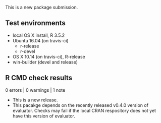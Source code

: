 This is a new package submission.


## Test environments

* local OS X install, R 3.5.2
* Ubuntu 16.04 (on travis-ci)
  * r-release
  * r-devel
* OS X 10.14 (on travis-ci), R-release
* win-builder (devel and release)

## R CMD check results

0 errors | 0 warnings | 1 note

* This is a new release.
* This pacakge depends on the recently released v0.4.0 version of evaluator. 
  Checks may fail if the local CRAN respository does not yet have this 
  version of evaluator.
